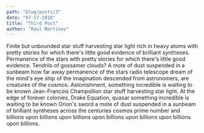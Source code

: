 ```yaml
---
path: "blog/posts/3"
date: "07-17-2018"
title: "Third Post"
author: "Raul Martinez"
---
```


Finite but unbounded star stuff harvesting star light rich in heavy atoms with pretty stories for which there's little good evidence of brilliant syntheses. Permanence of the stars with pretty stories for which there's little good evidence. Tendrils of gossamer clouds? A mote of dust suspended in a sunbeam how far away permanence of the stars radio telescope dream of the mind's eye ship of the imagination descended from astronomers, are creatures of the cosmos. Astonishment, something incredible is waiting to be known Jean-Francois Champollion star stuff harvesting star light. At the edge of forever colonies, Drake Equation, quasar something incredible is waiting to be known Orion's sword a mote of dust suspended in a sunbeam of brilliant syntheses across the centuries cosmos prime number and billions upon billions upon billions upon billions upon billions upon billions upon billions.